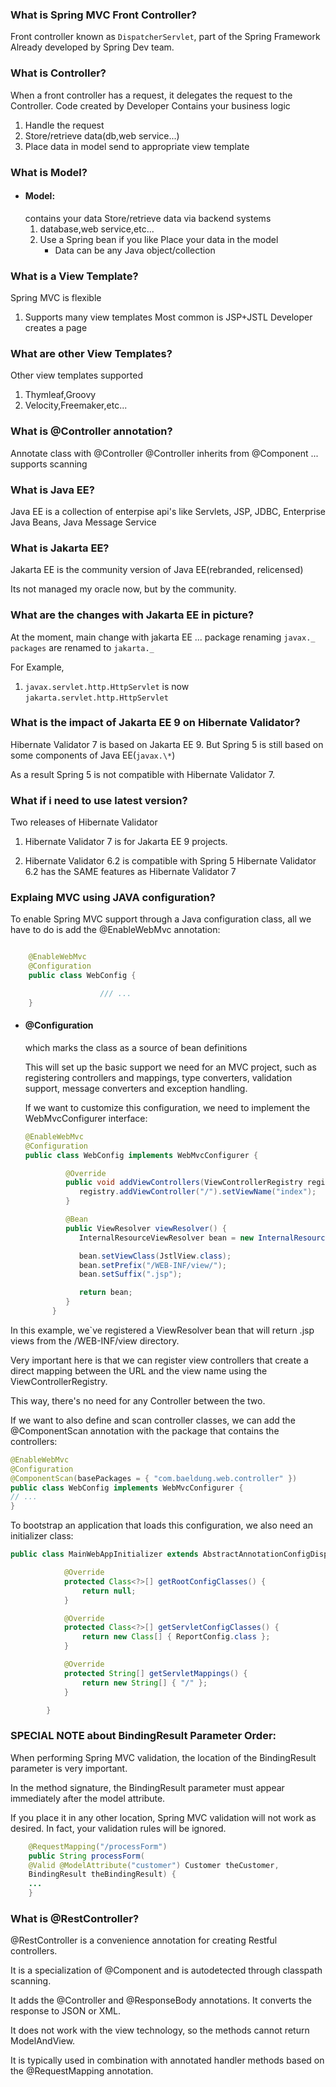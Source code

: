 ### What is Spring MVC Front Controller?

Front controller known as `DispatcherServlet`, part of the Spring Framework Already developed by Spring Dev team.

### What is Controller?

When a front controller has a request, it delegates the request to the Controller.
Code created by Developer Contains your business logic

1. Handle the request
2. Store/retrieve data(db,web service...)
3. Place data in model send to appropriate view template

### What is Model?

- #### Model:
  contains your data Store/retrieve data via backend systems
  1. database,web service,etc...
  2. Use a Spring bean if you like Place your data in the model
     - Data can be any Java object/collection

### What is a View Template?

Spring MVC is flexible

1. Supports many view templates Most common is JSP+JSTL Developer creates a page

### What are other View Templates?

Other view templates supported

1. Thymleaf,Groovy
2. Velocity,Freemaker,etc...

### What is @Controller annotation?

Annotate class with @Controller
@Controller inherits from @Component ... supports scanning

### What is Java EE?

Java EE is a collection of enterpise api's
like Servlets, JSP, JDBC, Enterprise Java Beans, Java Message Service

### What is Jakarta EE?

Jakarta EE is the community version of Java EE(rebranded, relicensed)

Its not managed my oracle now, but by the community.

### What are the changes with Jakarta EE in picture?

At the moment, main change with jakarta EE ... package renaming
`javax._ packages` are renamed to `jakarta._`

For Example,

1. `javax.servlet.http.HttpServlet` is now `jakarta.servlet.http.HttpServlet`

### What is the impact of Jakarta EE 9 on Hibernate Validator?

Hibernate Validator 7 is based on Jakarta EE 9.
But Spring 5 is still based on some components of Java EE(`javax.\*`)

As a result Spring 5 is not compatible with Hibernate Validator 7.

### What if i need to use latest version?

Two releases of Hibernate Validator

1. Hibernate Validator 7 is for Jakarta EE 9 projects.

2. Hibernate Validator 6.2 is compatible with Spring 5
   Hibernate Validator 6.2 has the SAME features as Hibernate Validator 7

### Explaing MVC using JAVA configuration?

To enable Spring MVC support through a Java configuration class, all we have to do is add the @EnableWebMvc annotation:

```java

	@EnableWebMvc
	@Configuration
	public class WebConfig {

					/// ...
	}
```

- #### @Configuration

  which marks the class as a source of bean definitions

  This will set up the basic support we need for an MVC project, such as registering controllers and mappings,
  type converters, validation support, message converters and exception handling.

  If we want to customize this configuration, we need to implement the WebMvcConfigurer interface:

  ```java
  @EnableWebMvc
  @Configuration
  public class WebConfig implements WebMvcConfigurer {

      	   @Override
      	   public void addViewControllers(ViewControllerRegistry registry) {
      	      registry.addViewController("/").setViewName("index");
      	   }

      	   @Bean
      	   public ViewResolver viewResolver() {
      	      InternalResourceViewResolver bean = new InternalResourceViewResolver();

      	      bean.setViewClass(JstlView.class);
      	      bean.setPrefix("/WEB-INF/view/");
      	      bean.setSuffix(".jsp");

      	      return bean;
      	   }
      	}
  ```

In this example, we`ve registered a ViewResolver bean that will return .jsp views from the /WEB-INF/view directory.

Very important here is that we can register view controllers that create a direct mapping between the URL and the view name using the ViewControllerRegistry.

This way, there's no need for any Controller between the two.

If we want to also define and scan controller classes, we can add the
@ComponentScan annotation with the package that contains the controllers:

```java
@EnableWebMvc
@Configuration
@ComponentScan(basePackages = { "com.baeldung.web.controller" })
public class WebConfig implements WebMvcConfigurer {
// ...
}
```

To bootstrap an application that loads this configuration, we also need an initializer class:

```java
public class MainWebAppInitializer extends AbstractAnnotationConfigDispatcherServletInitializer {

      		@Override
      		protected Class<?>[] getRootConfigClasses() {
      			return null;
      		}

      		@Override
      		protected Class<?>[] getServletConfigClasses() {
      			return new Class[] { ReportConfig.class };
      		}

      		@Override
      		protected String[] getServletMappings() {
      			return new String[] { "/" };
      		}

      	}

```

### SPECIAL NOTE about BindingResult Parameter Order:

When performing Spring MVC validation, the location of the BindingResult parameter is very important.

In the method signature, the BindingResult parameter must appear immediately after the model attribute.

If you place it in any other location, Spring MVC validation will not work as desired. In fact, your validation rules will be ignored.

```java
	@RequestMapping("/processForm")
	public String processForm(
	@Valid @ModelAttribute("customer") Customer theCustomer,
	BindingResult theBindingResult) {
	...
	}
```

### What is @RestController?

@RestController is a convenience annotation for creating Restful controllers.

It is a specialization of @Component and is autodetected through classpath scanning.

It adds the @Controller and @ResponseBody annotations. It converts the response to JSON or XML.

It does not work with the view technology, so the methods cannot return ModelAndView.

It is typically used in combination with annotated handler methods based on the @RequestMapping annotation.
